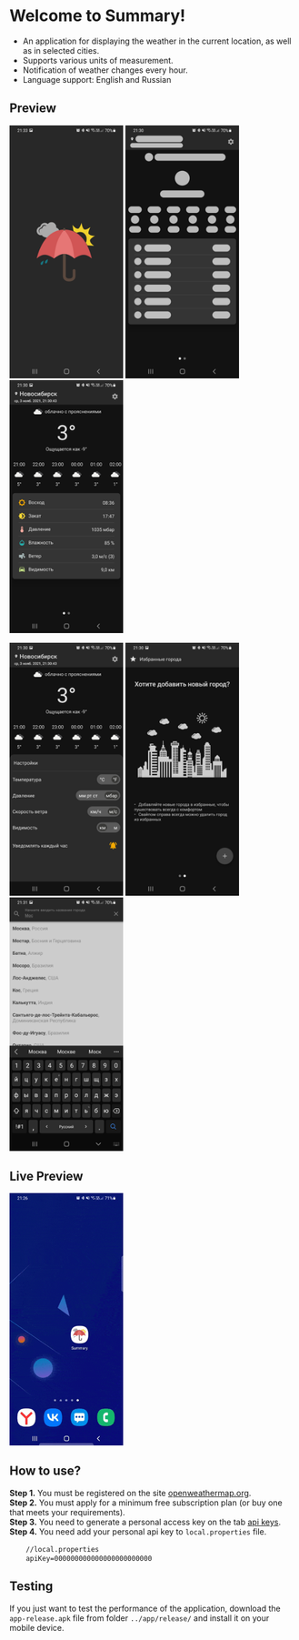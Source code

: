 # Welcome to Summary!

- An application for displaying the weather in the current location, as well as in selected cities.
- Supports various units of measurement.
- Notification of weather changes every hour.
- Language support: English and Russian

## Preview

<p>
<img src="/snapshots/screenshot_splash.jpg" width="200"/>
<img src="/snapshots/screenshot_shimmer.jpg" width="200"/>
<img src="/snapshots/screenshot_current.jpg" width="200"/>
</p>
<p>
<img src="/snapshots/screenshot_settings.jpg" width="200"/>
<img src="/snapshots/screenshot_other_cities.jpg" width="200"/>
<img src="/snapshots/screenshot_search.jpg" width="200"/>
</p>

## Live Preview
<p>
<img src="/snapshots/screen_recording.gif" width="200"/>
</p>

## How to use?

**Step 1.** You must be registered on the site [openweathermap.org](https://home.openweathermap.org/users/sign_in).  
**Step 2.** You must apply for a minimum free subscription plan (or buy one that meets your requirements).  
**Step 3.** You need to generate a personal access key on the tab [api keys](https://home.openweathermap.org/api_keys).  
**Step 4.** You need add your personal api key to `local.properties` file.  
```properties
    //local.properties
    apiKey=000000000000000000000000
```

## Testing

If you just want to test the performance of the application, download the `app-release.apk` file from folder `../app/release/` and install it on your mobile device.
